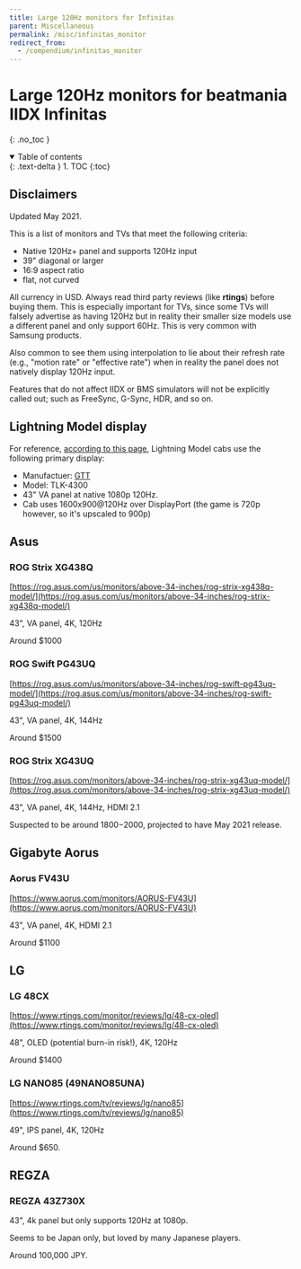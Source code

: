 ```yaml
---
title: Large 120Hz monitors for Infinitas
parent: Miscellaneous
permalink: /misc/infinitas_monitor
redirect_from:
  - /compendium/infinitas_monitor
---
```


# Large 120Hz monitors for beatmania IIDX Infinitas
{: .no_toc }

<details open markdown="block">
  <summary>
    Table of contents
  </summary>
  {: .text-delta }
1. TOC
{:toc}
</details>

## Disclaimers

Updated May 2021.

This is a list of monitors and TVs that meet the following criteria:
* Native 120Hz+ panel and supports 120Hz input
* 39" diagonal or larger
* 16:9 aspect ratio
* flat, not curved

All currency in USD. Always read third party reviews (like **rtings**) before buying them. This is especially important for TVs, since some TVs will falsely advertise as having 120Hz but in reality their smaller size models use a different panel and only support 60Hz. This is very common with Samsung products.

Also common to see them using interpolation to lie about their refresh rate (e.g., "motion rate" or "effective rate") when in reality the panel does not natively display 120Hz input.

Features that do not affect IIDX or BMS simulators will not be explicitly called out; such as FreeSync, G-Sync, HDR, and so on.

## Lightning Model display

For reference, [according to this page](https://land3939.info/mgame/1148), Lightning Model cabs use the following primary display:

* Manufactuer: [GTT](http://gtt.co.kr/en/?ckattempt=1)
* Model: TLK-4300
* 43" VA panel at native 1080p 120Hz.
* Cab uses 1600x900@120Hz over DisplayPort (the game is 720p however, so it's upscaled to 900p)

## Asus

### ROG Strix XG438Q

[https://rog.asus.com/us/monitors/above-34-inches/rog-strix-xg438q-model/](https://rog.asus.com/us/monitors/above-34-inches/rog-strix-xg438q-model/)

43", VA panel, 4K, 120Hz

Around $1000

### ROG Swift PG43UQ 

[https://rog.asus.com/us/monitors/above-34-inches/rog-swift-pg43uq-model/](https://rog.asus.com/us/monitors/above-34-inches/rog-swift-pg43uq-model/)

43", VA panel, 4K, 144Hz

Around $1500

### ROG Strix XG43UQ

[https://rog.asus.com/monitors/above-34-inches/rog-strix-xg43uq-model/](https://rog.asus.com/monitors/above-34-inches/rog-strix-xg43uq-model/)

43", VA panel, 4K, 144Hz, HDMI 2.1

Suspected to be around $1800-$2000, projected to have May 2021 release.

## Gigabyte Aorus

### Aorus FV43U

[https://www.aorus.com/monitors/AORUS-FV43U](https://www.aorus.com/monitors/AORUS-FV43U)

43", VA panel, 4K, HDMI 2.1

Around $1100

## LG

### LG 48CX

[https://www.rtings.com/monitor/reviews/lg/48-cx-oled](https://www.rtings.com/monitor/reviews/lg/48-cx-oled)

48", OLED (potential burn-in risk!), 4K, 120Hz

Around $1400

### LG NANO85 (49NANO85UNA)

[https://www.rtings.com/tv/reviews/lg/nano85](https://www.rtings.com/tv/reviews/lg/nano85)

49", IPS panel, 4K, 120Hz

Around $650.

## REGZA

### REGZA 43Z730X

43", 4k panel but only supports 120Hz at 1080p.

Seems to be Japan only, but loved by many Japanese players.

Around 100,000 JPY.
